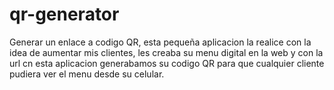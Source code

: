 # qr-generator
Generar un enlace a codigo QR, esta pequeña aplicacion la realice con la idea de aumentar mis clientes, les creaba su menu digital en la web y con la url cn esta aplicacion generabamos su codigo QR para que cualquier cliente pudiera ver el menu desde su celular.
